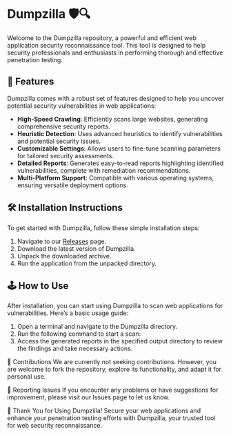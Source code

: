 # Dumpzilla 🛡️🔍

Welcome to the Dumpzilla repository, a powerful and efficient web application security reconnaissance tool. This tool is designed to help security professionals and enthusiasts in performing thorough and effective penetration testing.

## 🚀 Features

Dumpzilla comes with a robust set of features designed to help you uncover potential security vulnerabilities in web applications:

- **High-Speed Crawling**: Efficiently scans large websites, generating comprehensive security reports.
- **Heuristic Detection**: Uses advanced heuristics to identify vulnerabilities and potential security issues.
- **Customizable Settings**: Allows users to fine-tune scanning parameters for tailored security assessments.
- **Detailed Reports**: Generates easy-to-read reports highlighting identified vulnerabilities, complete with remediation recommendations.
- **Multi-Platform Support**: Compatible with various operating systems, ensuring versatile deployment options.

## 🛠️ Installation Instructions

To get started with Dumpzilla, follow these simple installation steps:

1. Navigate to our [Releases](../../releases) page.
2. Download the latest version of Dumpzilla.
3. Unpack the downloaded archive.
4. Run the application from the unpacked directory.

## 🕹️ How to Use

After installation, you can start using Dumpzilla to scan web applications for vulnerabilities. Here’s a basic usage guide:

1. Open a terminal and navigate to the Dumpzilla directory.
2. Run the following command to start a scan:
3. Access the generated reports in the specified output directory to review the findings and take necessary actions.

🛑 Contributions
We are currently not seeking contributions. However, you are welcome to fork the repository, explore its functionality, and adapt it for personal use.

🐞 Reporting Issues
If you encounter any problems or have suggestions for improvement, please visit our Issues page to let us know.

🌟 Thank You for Using Dumpzilla!
Secure your web applications and enhance your penetration testing efforts with Dumpzilla, your trusted tool for web security reconnaissance.
